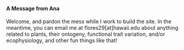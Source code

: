 <div class="notice">
  <h4>A Message from Ana</h4>
  <p>Welcome, and pardon the mess while I work to build the site. In the meantime, you can email me at flores29[at]hawaii.edu about anything related to plants, their ontogeny, functional trait variation, and/or ecophysiology, and other fun things like that!</p>
</div>
<img align="center" alt="" src="poppy-1.png">


